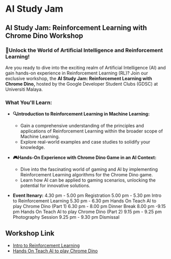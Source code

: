 # AI Study Jam

## AI Study Jam: Reinforcement Learning with Chrome Dino Workshop

### 🚀Unlock the World of Artificial Intelligence and Reinforcement Learning!

Are you ready to dive into the exciting realm of Artificial Intelligence (AI) and gain hands-on experience in Reinforcement Learning (RL)? Join our exclusive workshop, the **AI Study Jam: Reinforcement Learning with Chrome Dino,** hosted by the Google Developer Student Clubs (GDSC) at Universiti Malaya.

### What You'll Learn:

- **🔍Introduction to Reinforcement Learning in Machine Learning:**
  * Gain a comprehensive understanding of the principles and applications of Reinforcement Learning within the broader scope of Machine Learning.
  * Explore real-world examples and case studies to solidify your knowledge.

- **🎮Hands-On Experience with Chrome Dino Game in an AI Context:**
  * Dive into the fascinating world of gaming and AI by implementing Reinforcement Learning algorithms for the Chrome Dino game.
  * Learn how AI can be applied to gaming scenarios, unlocking the potential for innovative solutions.

- **Event Itenary:**
4.30 pm - 5.00 pm
Registration
5.00 pm - 5.30 pm
Intro to Reinforcement Learning 
5.30 pm - 6.30 pm
Hands On Teach AI to play Chrome Dino (Part 1)
6.30 pm - 8.00 pm
Dinner Break 
8.00 pm -9.15 pm
Hands On Teach AI to play Chrome Dino (Part 2)
9.15 pm - 9.25 pm
Photography Session
9.25 pm - 9.30 pm
Dismissal






## Workshop Link
* [Intro to Reinforcement Learning](./IntroToRL/README.md)
* [Hands On Teach AI to play Chrome Dino](./HandsOnChromeDino/README.md)

  


